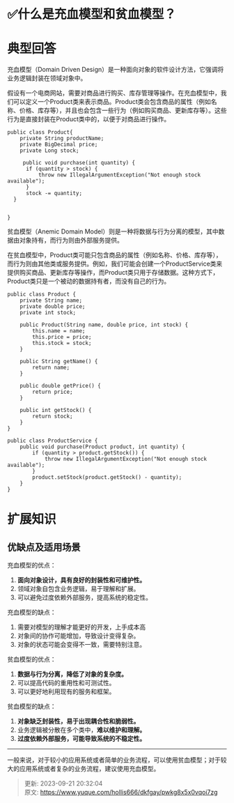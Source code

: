 # ✅什么是充血模型和贫血模型？

# 典型回答


充血模型（Domain Driven Design）是一种面向对象的软件设计方法，它强调将业务逻辑封装在领域对象中。



假设有一个电商网站，需要对商品进行购买、库存管理等操作。在充血模型中，我们可以定义一个Product类来表示商品。Product类会包含商品的属性（例如名称、价格、库存等），并且也会包含一些行为（例如购买商品、更新库存等）。这些行为是直接封装在Product类中的，以便于对商品进行操作。



```plain
public class Product{
	private String productName;
	private BigDecimal price;
	private Long stock;

	 public void purchase(int quantity) {
      if (quantity > stock) {
          throw new IllegalArgumentException("Not enough stock available");
      }
      stock -= quantity;
  }


}
```



贫血模型（Anemic Domain Model）则是一种将数据与行为分离的模型，其中数据由对象持有，而行为则由外部服务提供。



在贫血模型中，Product类可能只包含商品的属性（例如名称、价格、库存等），而行为则由其他类或服务提供。例如，我们可能会创建一个ProductService类来提供购买商品、更新库存等操作，而Product类只用于存储数据。这种方式下，Product类只是一个被动的数据持有者，而没有自己的行为。



```plain
public class Product {
    private String name;
    private double price;
    private int stock;

    public Product(String name, double price, int stock) {
        this.name = name;
        this.price = price;
        this.stock = stock;
    }

    public String getName() {
        return name;
    }

    public double getPrice() {
        return price;
    }

    public int getStock() {
        return stock;
    }
}

```



```plain
public class ProductService {
    public void purchase(Product product, int quantity) {
        if (quantity > product.getStock()) {
            throw new IllegalArgumentException("Not enough stock available");
        }
        product.setStock(product.getStock() - quantity);
    }
}
```



# 扩展知识


## 优缺点及适用场景


充血模型的优点：

1. **面向对象设计，具有良好的封装性和可维护性。**
2. 领域对象自包含业务逻辑，易于理解和扩展。
3. 可以避免过度依赖外部服务，提高系统的稳定性。

充血模型的缺点：

1. 需要对模型的理解才能更好的开发，上手成本高
2. 对象间的协作可能增加，导致设计变得复杂。
3. 对象的状态可能会变得不一致，需要特别注意。



贫血模型的优点：

1. **数据与行为分离，降低了对象的复杂度。**
2. 可以提高代码的重用性和可测试性。
3. 可以更好地利用现有的服务和框架。

贫血模型的缺点：

1. **对象缺乏封装性，易于出现耦合性和脆弱性。**
2. 业务逻辑被分散在多个类中，**难以维护和理解。**
3. **过度依赖外部服务，可能导致系统的不稳定性。**

****

一般来说，对于较小的应用系统或者简单的业务流程，可以使用贫血模型；对于较大的应用系统或者复杂的业务流程，建议使用充血模型。



> 更新: 2023-09-21 20:32:04  
> 原文: <https://www.yuque.com/hollis666/dkfgay/pwkg8x5x0vqoi7zg>